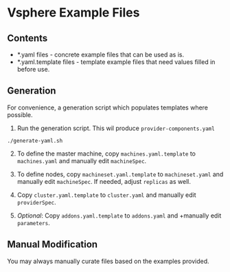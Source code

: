 # Vsphere Example Files
## Contents
* *.yaml files - concrete example files that can be used as is.
* *.yaml.template files - template example files that need values filled in before use.

## Generation
For convenience, a generation script which populates templates where possible.

1. Run the generation script. This wil produce ```provider-components.yaml```
```
./generate-yaml.sh
```
2. To define the master machine, copy `machines.yaml.template` to `machines.yaml` and
manually edit `machineSpec`.

3. To define nodes, copy `machineset.yaml.template` to `machineset.yaml` and
manually edit `machineSpec`. If needed, adjust `replicas` as well.

4. Copy `cluster.yaml.template` to `cluster.yaml` and
manually edit `providerSpec`.

5. *Optional*: Copy `addons.yaml.template` to `addons.yaml` and
+manually edit `parameters`.

## Manual Modification
You may always manually curate files based on the examples provided.

